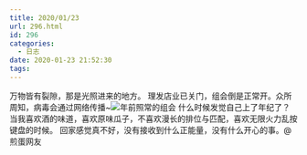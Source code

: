 ```yaml
---
title: 2020/01/23
url: 296.html
id: 296
categories:
  - 日志
date: 2020-01-23 21:52:30
tags:
---
```


万物皆有裂隙，那是光照进来的地方。 理发店业已关门，组会倒是正常开。众所周知，病毒会通过网络传播~![年前照常的组会](https://i.loli.net/2020/10/02/5uZqHESYhBX48Cg.png) 什么时候发觉自己上了年纪了？当我喜欢酒的味道，喜欢原味瓜子，不喜欢漫长的排位与匹配，喜欢无限火力乱按键盘的时候。 回家感觉真不好，没有接收到什么正能量，没有什么开心的事。@煎蛋网友